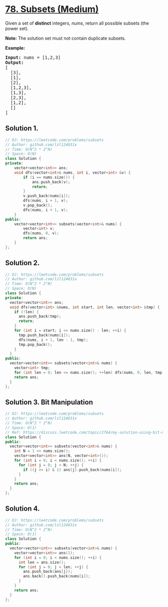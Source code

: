 # [78. Subsets (Medium)](https://leetcode.com/problems/subsets/)

<p>Given a set of <strong>distinct</strong> integers, <em>nums</em>, return all possible subsets (the power set).</p>

<p><strong>Note:</strong> The solution set must not contain duplicate subsets.</p>

<p><strong>Example:</strong></p>

<pre><strong>Input:</strong> nums = [1,2,3]
<strong>Output:</strong>
[
  [3],
&nbsp; [1],
&nbsp; [2],
&nbsp; [1,2,3],
&nbsp; [1,3],
&nbsp; [2,3],
&nbsp; [1,2],
&nbsp; []
]</pre>


## Solution 1.

```cpp
// OJ: https://leetcode.com/problems/subsets
// Author: github.com/lzl124631x
// Time: O(N^2 * 2^N)
// Space: O(N)
class Solution {
private:
    vector<vector<int>> ans;
    void dfs(vector<int>& nums, int i, vector<int> &v) {
        if (i == nums.size()) {
            ans.push_back(v);
            return;
        }
        v.push_back(nums[i]);
        dfs(nums, i + 1, v);
        v.pop_back();
        dfs(nums, i + 1, v);
    }
public:
    vector<vector<int>> subsets(vector<int>& nums) {
        vector<int> v;
        dfs(nums, 0, v);
        return ans;
    }
};
```

## Solution 2.
```cpp
// OJ: https://leetcode.com/problems/subsets
// Author: github.com/lzl124631x
// Time: O(N^2 * 2^N)
// Space: O(N)
class Solution {
private:
  vector<vector<int>> ans;
  void dfs(vector<int> &nums, int start, int len, vector<int> &tmp) {
    if (!len) {
      ans.push_back(tmp);
      return;
    }
    for (int i = start; i <= nums.size() - len; ++i) {
      tmp.push_back(nums[i]);
      dfs(nums, i + 1, len - 1, tmp);
      tmp.pop_back();
    }
  }
public:
  vector<vector<int>> subsets(vector<int>& nums) {
    vector<int> tmp;
    for (int len = 0; len <= nums.size(); ++len) dfs(nums, 0, len, tmp);
    return ans;
  }
};
```

## Solution 3. Bit Manipulation

```cpp
// OJ: https://leetcode.com/problems/subsets
// Author: github.com/lzl124631x
// Time: O(N^2 * 2^N)
// Space: O(1)
// Ref: https://discuss.leetcode.com/topic/2764/my-solution-using-bit-manipulation
class Solution {
public:
  vector<vector<int>> subsets(vector<int>& nums) {
    int N = 1 << nums.size();
    vector<vector<int>> ans(N, vector<int>());
    for (int i = 0; i < nums.size(); ++i) {
      for (int j = 0; j < N; ++j) {
        if ((j >> i) & 1) ans[j].push_back(nums[i]);
      }
    }
    return ans;
  }
};
```
## Solution 4.

```cpp
// OJ: https://leetcode.com/problems/subsets
// Author: github.com/lzl124631x
// Time: O(N^2 * 2^N)
// Space: O(1)
class Solution {
public:
  vector<vector<int>> subsets(vector<int>& nums) {
    vector<vector<int>> ans(1);
    for (int i = 0; i < nums.size(); ++i) {
      int len = ans.size();
      for (int j = 0; j < len; ++j) {
        ans.push_back(ans[j]);
        ans.back().push_back(nums[i]);
      }
    }
    return ans;
  }
};
```